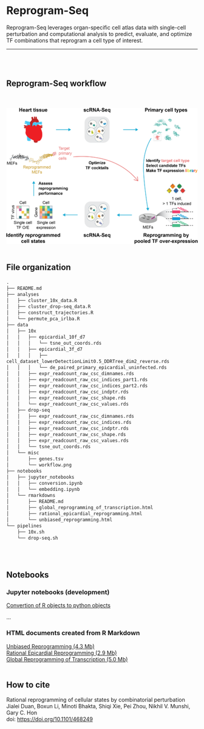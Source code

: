 # Reprogram-Seq

Reprogram-Seq leverages organ-specific cell atlas data with single-cell perturbation and computational analysis to predict, evaluate, and optimize TF combinations that reprogram a cell type of interest. 
 
---
<br/><br/>
## Reprogram-Seq workflow
<br/><br/>
![](data/misc/workflow.png)
<br/><br/>

## File organization
```
.
├── README.md
├── analyses
│   ├── cluster_10x_data.R
│   ├── cluster_drop-seq_data.R
│   ├── construct_trajectories.R
│   └── permute_pca_irlba.R
├── data
│   ├── 10x
│   │   ├── epicardial_10f_d7
│   │   │   └── tsne_out_coords.rds
│   │   ├── epicardial_3f_d7
│   │   │   ├── cell_dataset_lowerDetectionLimit0.5_DDRTree_dim2_reverse.rds
│   │   │   └── de_paired_primary_epicardial_uninfected.rds
│   │   ├── expr_readcount_raw_csc_dimnames.rds
│   │   ├── expr_readcount_raw_csc_indices_part1.rds
│   │   ├── expr_readcount_raw_csc_indices_part2.rds
│   │   ├── expr_readcount_raw_csc_indptr.rds
│   │   ├── expr_readcount_raw_csc_shape.rds
│   │   └── expr_readcount_raw_csc_values.rds
│   ├── drop-seq
│   │   ├── expr_readcount_raw_csc_dimnames.rds
│   │   ├── expr_readcount_raw_csc_indices.rds
│   │   ├── expr_readcount_raw_csc_indptr.rds
│   │   ├── expr_readcount_raw_csc_shape.rds
│   │   ├── expr_readcount_raw_csc_values.rds
│   │   └── tsne_out_coords.rds
│   └── misc
│       ├── genes.tsv
│       └── workflow.png
├── notebooks
│   ├── jupyter_notebooks
│   │   ├── conversion.ipynb
│   │   └── embedding.ipynb
│   └── rmarkdowns
│       ├── README.md
│       ├── global_reprogramming_of_transcription.html
│       ├── rational_epicardial_reprogramming.html
│       └── unbiased_reprogramming.html
└── pipelines
    ├── 10x.sh
    └── drop-seq.sh
```

<br/><br/>
##  Notebooks

### Jupyter notebooks (development)
[Convertion of R objects to python objects](https://nbviewer.jupyter.org/github/jlduan/Reprogram-Seq/blob/master/notebooks/jupyter_notebooks/conversion.ipynb)

...


###  HTML documents created from R Markdown
[Unbiased Reprogramming (4.3 Mb)](http://htmlpreview.github.com/?https://github.com/jlduan/Reprogram-Seq/blob/master/notebooks/rmarkdowns/unbiased_reprogramming.html)  
[Rational Epicardial Reprogramming (2.9 Mb)](http://htmlpreview.github.com/?https://github.com/jlduan/Reprogram-Seq/blob/master/notebooks/rmarkdowns/rational_epicardial_reprogramming.html)  
[Global Reprogramming of Transcription (5.0 Mb)](http://htmlpreview.github.com/?https://github.com/jlduan/Reprogram-Seq/blob/master/notebooks/rmarkdowns/global_reprogramming_of_transcription.html)
<br/><br/>

## How to cite
Rational reprogramming of cellular states by combinatorial perturbation  
Jialei Duan, Boxun Li, Minoti Bhakta, Shiqi Xie, Pei Zhou, Nikhil V. Munshi, Gary C. Hon  
doi: <https://doi.org/10.1101/468249>
